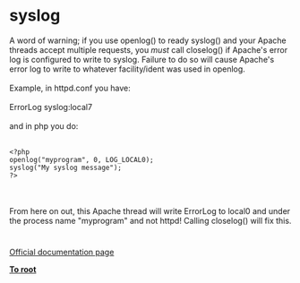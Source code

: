 # syslog



A word of warning; if you use openlog() to ready syslog() and your Apache threads accept multiple requests, you *must* call closelog() if Apache&apos;s error log is configured to write to syslog.  Failure to do so will cause Apache&apos;s error log to write to whatever facility/ident was used in openlog.<br><br>Example, in httpd.conf you have:<br><br>ErrorLog syslog:local7<br><br>and in php you do:<br><br>

```
<?php
openlog("myprogram", 0, LOG_LOCAL0);
syslog("My syslog message");
?>
```
<br><br>From here on out, this Apache thread will write ErrorLog to local0 and under the process name "myprogram" and not httpd!  Calling closelog() will fix this.  

#

[Official documentation page](https://www.php.net/manual/en/function.syslog.php)

**[To root](/README.md)**
